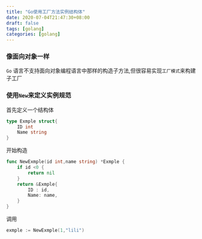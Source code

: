 ```yaml
---
title: "Go使用工厂方法实例结构体"
date: 2020-07-04T21:47:30+08:00
draft: false
tags: [golang]
categories: [golang]
---
```


### 像面向对象一样

`Go` 语言不支持面向对象编程语言中那样的构造子方法,但很容易实现`工厂模式`来构建子工厂

### 使用`New`来定义实例规范

首先定义一个结构体

```Go
type Exmple struct{
	ID int
	Name string
}
```

开始构造

```Go
func NewExmple(id int,name string) *Exmple {
	if id <0 {
		return nil
	}
	return &Exmple{
		ID : id,
		Name: name,
	}
}
```

调用

```Go
exmple := NewExmple(1,"lili")
```


